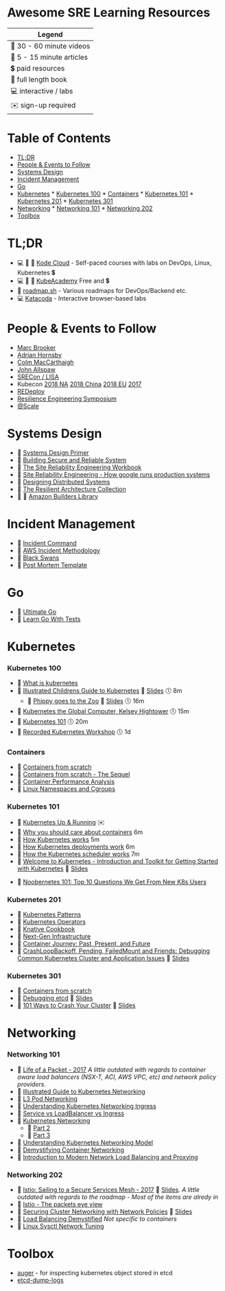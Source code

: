 # Awesome SRE Learning Resources
| Legend                   |
| ------------------------ |
| 🎥 30 - 60 minute videos  |
| 📄 5 - 15 minute articles |
| 💲 paid resources         |
| 📖 full length book       |
| 💻 interactive / labs     |
| ✉️ sign-up required       |

Table of Contents
=================

   * [TL;DR](#tldr)
   * [People  &amp; Events to Follow](#people---events-to-follow)
   * [Systems Design](#systems-design)
   * [Incident Management](#incident-management)
   * [Go](#go)
   * [Kubernetes](#kubernetes)
         * [Kubernetes 100](#kubernetes-100)
         * [Containers](#containers)
         * [Kubernetes 101](#kubernetes-101)
         * [Kubernetes 201](#kubernetes-201)
         * [Kubernetes 301](#kubernetes-301)
   * [Networking](#networking)
         * [Networking 101](#networking-101)
         * [Networking 202](#networking-202)
   * [Toolbox](#toolbox)

# TL;DR

- 💻 🎥 📄 [Kode Cloud](https://kodekloud.com/) - Self-paced courses with labs on DevOps, Linux, Kubernetes 💲
- 💻 🎥 📄 [KubeAcademy](https://kube.academy/) Free and 💲
- 📄 [roadmap.sh](https://roadmap.sh) - Various roadmaps for DevOps/Backend etc.
- 💻 [Katacoda](https://www.katacoda.com/courses) - Interactive browser-based labs

# People  & Events to Follow

* [Marc Brooker](http://brooker.co.za/blog/)
* [Adrian Hornsby]([https://medium.com/@adhorn)
* [Colm MacCárthaigh](https://twitter.com/colmmacc)
* [John Allspaw](https://twitter.com/allspaw)
* [SRECon / LISA](https://www.youtube.com/c/UsenixOrg)
* Kubecon [2018 NA](https://github.com/cloudyuga/kubecon18-NA) [2018 China](https://github.com/cloudyuga/kubecon18-china) [2018 EU](https://github.com/cloudyuga/kubecon18-eu) [2017](https://github.com/cloudyuga/kubecon17)
* [REDeploy](https://www.youtube.com/channel/UCHbJcI6KfyxflRqdv26b3Qw)
* [Resilience Engineering Symposium](https://www.resilience-engineering-association.org/symposium/)
* [@Scale](https://www.facebook.com/atscaleevents/videos)

# Systems Design

* 📖 [Systems Design Primer](https://github.com/donnemartin/system-design-primer)
* 📖 [Building Secure and Reliable System](https://static.googleusercontent.com/media/landing.google.com/en//sre/static/pdf/Building_Secure_and_Reliable_Systems.pdf)
* 📖 [The Site Reliability Engineering Workbook](https://landing.google.com/sre/workbook/toc/)
* 📖 [Site Reliability Engineering - How google runs production systems](https://landing.google.com/sre/sre-book/toc/index.html)
* 📖 [Designing Distributed Systems](https://azure.microsoft.com/en-us/resources/designing-distributed-systems/en-us/)
* 📄 [The Resilient Architecture Collection](https://medium.com/@adhorn/the-resilient-architecture-collection-80cfce7edef3) 
* 📄 🎥 [Amazon Builders Library](https://aws.amazon.com/builders-library)

# Incident Management

*  🎥 [Incident Command](https://www.youtube.com/watch?v=Zn8-R6Pt9hY&list=PL90QotVRoDrhRnSwLYJDrR-Ptqjh2a4xR&index=51&t=0s)
*  🎥 [AWS Incident Methodology](https://www.facebook.com/atscaleevents/videos/2529106960654058/)
* 🎥 [Black Swans](https://www.youtube.com/watch?v=LSQUO_Yi9oM&list=PL90QotVRoDrhRnSwLYJDrR-Ptqjh2a4xR&index=85&t=0s)
* 📄 [Post Mortem Template]([https://medium.com/@adhorn/incident-postmortem-template-7b0e0a04f7a8](https://medium.com/@adhorn/incident-postmortem-template-7b0e0a04f7a8))

# Go

* 📖 [Ultimate Go](https://github.com/hoanhan101/ultimate-go)
* 📖 [Learn Go With Tests](https://github.com/quii/learn-go-with-tests)

# Kubernetes

### Kubernetes 100

* 📄 [What is kubernetes](https://kubernetes.io/docs/concepts/overview/what-is-kubernetes/)
* 🎥 [Illustrated Childrens Guide to Kubernetes](https://www.youtube.com/watch?v=3I9PkvZ80BQ) 📄 [Slides](https://www.cncf.io/wp-content/uploads/2018/12/The-Illustrated-Childrens-Guide-to-Kubernetes.pdf) 🕔 8m
  * 🎥 [Phippy goes to the Zoo](https://www.youtube.com/watch?v=O1pv70lPlNc) 📄 [Slides](https://www.cncf.io/wp-content/uploads/2018/12/Phippy-Goes-To-The-Zoo.pdf) 🕔 16m
* 🎥 [Kubernetes the Global Computer, Kelsey Hightower](https://www.youtube.com/watch?v=8SvQqZNP6uo) 🕔 15m
* 🎥 [Kubernetes 101](https://www.youtube.com/watch?v=N7gxfroizbA) 🕔 20m
* 🎥 [Recorded Kubernetes Workshop](https://www.youtube.com/playlist?list=PLBAFXs0YjviJwCoxSUkUPhsSxDJzpZbJd) 🕔 1d

### Containers

- 🎥 [Containers from scratch](https://www.youtube.com/watch?v=Utf-A4rODH8)
- 🎥 [Containers from scratch - The Sequel](https://www.youtube.com/watch?v=_TsSmSu57Zo)
- 🎥 [Container Performance Analysis](https://www.youtube.com/watch?v=bK9A5ODIgac)
- 📄 [Linux Namespaces and Cgroups](http://containerz.info)

### Kubernetes 101
* 📖 [Kubernetes Up & Running](https://k8s.vmware.com/kubernetes-up-and-running/) ✉️
* 🎥 [Why you should care about containers](https://www.youtube.com/watch?v=EUitQ8DaZW8) 6m
* 🎥 [How Kubernetes works](https://www.youtube.com/watch?v=daVUONZqn88) 5m
* 🎥 [How Kubernetes deployments work](https://www.youtube.com/watch?v=mNK14yXIZF4) 6m
* 🎥 [How the Kubernetes scheduler works](https://www.youtube.com/watch?v=rDCWxkvPlAw) 7m
* 🎥 [Welcome to Kubernetes - Introduction and Toolkit for Getting Started with Kubernetes](https://www.youtube.com/watch?v=TkCDUFR6xqw)  📄 [Slides](https://schd.ws/hosted_files/kccncna17/44/KubeCon-talk.pp.pdf)
- 🎥 [Noobernetes 101: Top 10 Questions We Get From New K8s Users](https://youtube.com/watch?v=Y7enbKBBDhA)

### Kubernetes 201

- 📖 [Kubernetes Patterns](https://developers.redhat.com/books/kubernetes-patterns)
- 📖 [Kubernetes Operators](https://developers.redhat.com/books/kubernetes-operators)
- 📖 [Knative Cookbook](https://developers.redhat.com/books/knative-cookbook)
- 🎥 [Next-Gen Infrastructure](https://www.youtube.com/watch?v=75DcXGVRxaU)
- 🎥 [Container Journey: Past, Present, and Future](https://www.youtube.com/watch?v=tYgtDb0t908)
- 🎥 [CrashLoopBackoff, Pending, FailedMount and Friends: Debugging Common Kubernetes Cluster and Application Issues](https://www.youtube.com/watch?v=7FOCG5kua1w) 📄 [Slides](https://schd.ws/hosted_files/kccncna17/be/CrashLoopBackoff-Pending-FailedMount-and-Friends-draft.pdf)

### Kubernetes 301

* 🎥 [Containers from scratch](https://www.youtube.com/watch?v=8fi7uSYlOdc)
* 🎥 [Debugging etcd](https://youtube.com/watch?v=NVMZBBQ9hsM) 📄 [Slides](https://schd.ws/hosted_files/kccna18/a5/Kubecon%20Seattle_%20Debugging%20etcd.pdf)
* 🎥 [101 Ways to Crash Your Cluster](https://www.youtube.com/watch?v=xZO9nx6GBu0) 📄 [Slides](https://schd.ws/hosted_files/kccncna17/20/KubeCon%20NA%202017-101%20Ways%20to%20Crash%20Your%20Cluster.pdf)


# Networking

### Networking 101

* 🎥 [Life of a Packet - 2017](https://www.youtube.com/watch?v=0Omvgd7Hg1I)
*A little outdated with regards to container aware load balancers (NSX-T, ACI, AWS VPC, etc) and network policy providers.*
* 📄 [Illustrated Guide to Kubernetes Networking](https://itnext.io/an-illustrated-guide-to-kubernetes-networking-part-1-d1ede3322727)
* 📄 [L3 Pod Networking](https://cloudnativelabs.github.io/post/2017-05-22-kube-pod-networking/)
* 📄 [Understanding Kubernetes Networking Ingress](https://medium.com/google-cloud/understanding-kubernetes-networking-ingress-1bc341c84078)
* 📄 [Service vs LoadBalancer vs Ingress](https://medium.com/google-cloud/kubernetes-nodeport-vs-loadbalancer-vs-ingress-when-should-i-use-what-922f010849e0)
* 📄 [Kubernetes Networking ](https://www.level-up.one/kubernetes-networking-pods-levelup/)
  * 📄 [Part 2](https://www.level-up.one/kubernetes-networking-series-two/)
  * 📄 [Part 3](https://www.level-up.one/kubernetes-networking-3-level-up/)
* 📄 [Understanding Kubernetes Networking Model](https://sookocheff.com/post/kubernetes/understanding-kubernetes-networking-model/)
* 📄 [Demystifying Container Networking](https://blog.mbrt.it/2017-10-01-demystifying-container-networking/)
* 📄 [Introduction to Modern Network Load Balancing and Proxying](https://blog.envoyproxy.io/introduction-to-modern-network-load-balancing-and-proxying-a57f6ff80236)

### Networking 202

* 🎥 [Istio: Sailing to a Secure Services Mesh - 2017](https://www.youtube.com/watch?v=HMofcmTD444) 📄 [ Slides](https://schd.ws/hosted_files/kccncna17/21/KubeCon2017%20-%20Istio%20Security.pdf).
  *A little outdated with regards to the roadmap - Most of the items are alredy in*
* 🎥 [Istio - The packets eye view](https://www.youtube.com/watch?v=zJnYuFsLHfY)
* 🎥 [Securing Cluster Networking with Network Policies](https://www.youtube.com/watch?v=3gGpMmYeEO8) 📄 [Slides](https://schd.ws/hosted_files/kccncna17/46/ahmetb%20KubeCon%202017%20NA%20%E2%80%93%20Network%20Policies.pdf)
* 🎥 [Load Balancing Demystified](https://www.youtube.com/watch?v=91evAYoWWdY)
  *Not specific to containers*
* 📄 [Linux Sysctl Network Tuning](https://github.com/leandromoreira/linux-network-performance-parameters)


# Toolbox
  * [auger](https://github.com/jpbetz/auger) - for inspecting kubernetes object stored in etcd
  * [etcd-dump-logs](https://github.com/etcd-io/etcd/tree/master/tools/etcd-dump-logs)
